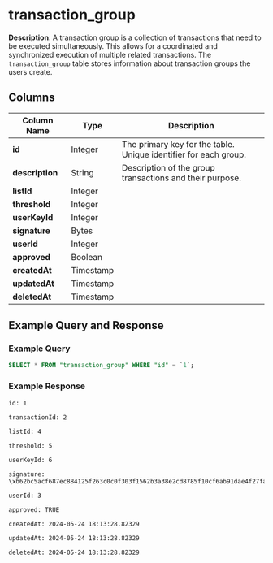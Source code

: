 # transaction_group

**Description**: A transaction group is a collection of transactions that need to be executed simultaneously. This allows for a coordinated and synchronized execution of multiple related transactions. The `transaction_group` table stores information about transaction groups the users create.

## Columns

| Column Name     | Type      | Description                                                      |
| --------------- | --------- | ---------------------------------------------------------------- |
| **id**          | Integer   | The primary key for the table. Unique identifier for each group. |
| **description** | String    | Description of the group transactions and their purpose.         |
| **listId**      | Integer   |                                                                  |
| **threshold**   | Integer   |                                                                  |
| **userKeyId**   | Integer   |                                                                  |
| **signature**   | Bytes     |                                                                  |
| **userId**      | Integer   |                                                                  |
| **approved**    | Boolean   |                                                                  |
| **createdAt**   | Timestamp |                                                                  |
| **updatedAt**   | Timestamp |                                                                  |
| **deletedAt**   | Timestamp |                                                                  |

## Example Query and Response

### Example Query

```sql
SELECT * FROM "transaction_group" WHERE "id" = `1`;
```

### Example Response

```
id: 1

transactionId: 2

listId: 4

threshold: 5

userKeyId: 6

signature: \xb62bc5acf687ec884125f263c0c0f303f1562b3a38e2cd8785f10cf6ab91dae4f27faceb25fba7c05a7add0ddeaa6f40149ac23bad1dbfa6efb980752ff41409

userId: 3

approved: TRUE

createdAt: 2024-05-24 18:13:28.82329

updatedAt: 2024-05-24 18:13:28.82329

deletedAt: 2024-05-24 18:13:28.82329
```
